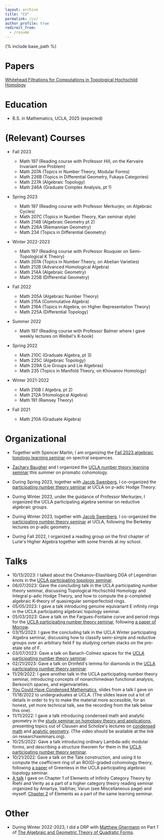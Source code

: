 ```yaml
---
layout: archive
title: "CV"
permalink: /cv/
author_profile: true
redirect_from:
  - /resume
---
```


{% include base_path %}

Papers
======
[Whitehead Filtrations for Computations in Topological Hochschild Homology](http://arxiv.org/abs/2311.06717)

Education
======
* B.S. in Mathematics, UCLA, 2025 (expected)

(Relevant) Courses
======
* Fall 2023
  * Math 197 (Reading course with Professor Hill, on the Kervaire Invariant one Problem)
  * Math 207A (Topics in Number Theory, Modular Forms)
  * Math 226B (Topics in Differential Geometry, Fukaya Categories)
  * Math 227A (Algebraic Topology)
  * Math 246A (Graduate Complex Analysis, pt 1)
* Spring 2023
  * Math 197 (Reading course with Professor Merkurjev, on Algebraic Cycles)
  * Math 207C (Topics in Number Theory, Kan seminar style)
  * Math 214B (Algebraic Geometry pt 2)
  * Math 226A (Riemannian Geometry)
  * Math 234 (Topics in Differential Geometry)

* Winter 2022-2023
  * Math 197 (Reading course with Professor Rouquier on Semi-Topological K Theory)
  * Math 207A (Topics in Number Theory, on Abelian Varieties)
  * Math 212B (Advanced Homological Algebra)
  * Math 214A (Algebraic Geometry)
  * Math 225B (Differential Geometry)

* Fall 2022
  * Math 205A (Algebraic Number Theory)
  * Math 215A (Commutative Algebra)
  * Math 216A (Topics in Algebra, on Higher Representation Theory)
  * Math 225A (Differential Topology)

* Summer 2022
  * Math 197 (Reading course with Professor Balmer where I gave weekly lectures on Weibel's K-book)
 
* Spring 2022
  * Math 210C (Graduate Algebra, pt 3)
  * Math 225C (Algebraic Topology)
  * Math 229A (Lie Groups and Lie Algebras)
  * Math 235 (Topics in Manifold Theory, on Khovanov Homology)

* Winter 2021-2022
  * Math 210B ( Algebra, pt 2)
  * Math 212A (Homological Algebra)
  * Math 191 (Ramsey Theory)

* Fall 2021
  * Math 210A (Graduate Algebra)



Organizational
======
  *  Together with Spencer Martin, I am organizing the [Fall 2023 algebraic topology learning seminar](/Fall23AT/) on spectral sequences.
  *  [Zachary Baugher](
https://www.math.ucla.edu/~zmb/) and I organized the [UCLA number theory learning seminar](/prismatic/) this summer on prismatic cohomology.
  * During Spring 2023, together with [Jacob Swenberg](https://www.math.ucla.edu/~jaswenberg/), I co-organized the [participating number theory seminar](https://www.math.ucla.edu/~jaswenberg/ntlearning/) at UCLA on p-adic Hodge Theory.

  * During Winter 2023, under the guidance of Professor Merkurjev, I organized the UCLA participating algebra seminar on reductive algebraic groups.
  * During Winter 2023, together with [Jacob Swenberg](https://www.math.ucla.edu/~jaswenberg/), I co-organized the [participating number theory seminar](https://www.math.ucla.edu/~jaswenberg/ntlearning/ntlearning23W.html) at UCLA, following the Berkeley lectures on p-adic geometry.

  * During Fall 2022, I organized a reading group on the first chapter of Lurie's Higher Algebra together with some friends at my school.


Talks
======
 * 10/13/2023: I talked about the Chekanov-Eliashberg DGA of Legendrian knots in the [UCLA participating topology seminar](https://www.romakrut.com/lch-seminar).
 * 06/07/2023: Gave the concluding talk in the UCLA participating number theory seminar, discussing Topological Hochschild Homology and Integral p-adic Hodge Theory, and how to compute the p-completed algebraic K-theory of quasiregular semiperfectoid rings.
 * 05/05/2023:  I gave a talk introducing genuine equivariant E infinity rings in the UCLA participating algebraic topology seminar.
 * 05/03/2023:  Gave a talk on the Fargues-Fontaine curve and period rings for the [UCLA participating number theory seminar](https://www.math.ucla.edu/~jaswenberg/ntlearning/), following [a paper of Morrow](https://www.bourbaki.fr/TEXTES/Exp1150-Morrow.pdf).
 * 03/15/2023:  I gave the concluding talk in the UCLA Winter participating Algebra seminar, discussing how to classify semi-simple and reductive groups over an arbitrary field F by studying certain stacks on the pro-etale site of F.
 * 03/07/2023:  Gave a talk on Banach-Colmez spaces for the [UCLA participating number theory seminar](https://www.math.ucla.edu/~jaswenberg/ntlearning/).
 * 02/21/2023:  Gave a talk on Drinfeld's lemma for diamonds in the [UCLA participating number theory seminar](https://www.math.ucla.edu/~jaswenberg/ntlearning/).
 * 11/29/2022:  I gave another talk in the UCLA participating number theory seminar, introducing concepts of nonarchimedean functional analysis, Berkovich spaces, and eigenvarieties.
 * [You Could Have Condensed Mathematics](/files/YouCouldHaveCondensedMath.pdf), slides from a talk I gave on 11/18/2022 to undergraduates at UCLA.  (The slides leave out a lot of details in order to try to make the material more accessible, for an honest, yet more technical talk, see the recording from the talk below this one).
 *  11/11/2022: I gave a talk introducing condensed math and analytic geometry in the [study seminar on homotopy theory and applications](https://researchseminars.org/talk/HomotopyTheoryAndApps/46/), presenting topics out of Clausen and Scholze's lectures on [condensed math](https://www.math.uni-bonn.de/people/scholze/Condensed.pdf) and [analytic geometry](https://www.math.uni-bonn.de/people/scholze/Analytic.pdf).  (The video should be available at the link on researchseminars.org).
 * 10/25/2022:  Gave a talk introducing ordinary Lambda-adic modular forms, and describing a structure theorem for them in the [UCLA participating number theory seminar](https://www.math.ucla.edu/~jaswenberg/ntlearning/ntlearning22F.html).  <!--- (I survived giving a talk to Professor Hida during the Hida theory seminar!) -->
 * 10/21/2022: Gave a talk on the Tate construction, and using it to compute the coefficient ring of an RO(G)-graded cohomology theory, following [a paper](https://arxiv.org/abs/1705.09365) of Greenless in the UCLA participating algebraic topology seminar.
 * [A talk](https://youtu.be/9uUiMoB8A9g) I gave on Chapter 1 of Elements of Infinity Category Theory by Riehl and Verity as a part of a higher category theory  reading seminar organized by Amartya, Vaibhav, Varun (see Miscellaneous page) and myself.  [Chapter 2](https://www.youtube.com/watch?v=6FPgUGhG-rI) of Elements as a part of the same learning seminar.
  


Other
======
* During Winter 2022-2023, I did a DRP with [Matthew Ghermann](https://www.math.ucla.edu/~mgherman/) on Part 1 of [The Algebraic and Geometric Theory of Quadratic Forms](https://sites.ualberta.ca/~karpenko/publ/Kniga.pdf).

